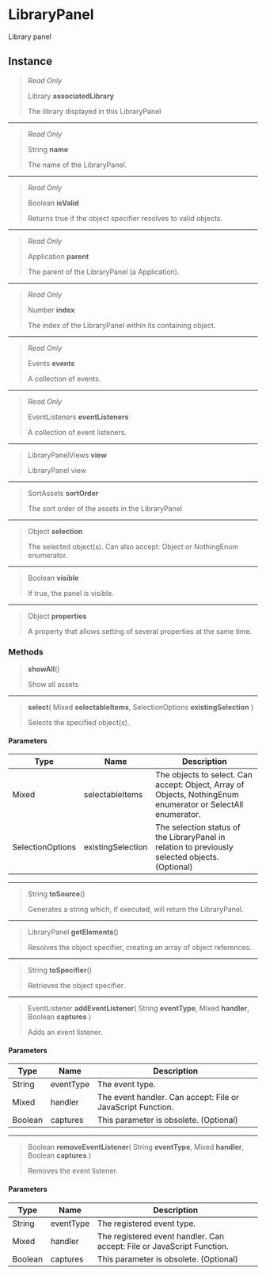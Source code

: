# LibraryPanel
Library panel

## Instance
> *Read Only* 
> 
> Library **associatedLibrary** 
>
> The library displayed in this LibraryPanel
*** 
> *Read Only* 
> 
> String **name** 
>
> The name of the LibraryPanel.
*** 
> *Read Only* 
> 
> Boolean **isValid** 
>
> Returns true if the object specifier resolves to valid objects.
*** 
> *Read Only* 
> 
> Application **parent** 
>
> The parent of the LibraryPanel (a Application).
*** 
> *Read Only* 
> 
> Number **index** 
>
> The index of the LibraryPanel within its containing object.
*** 
> *Read Only* 
> 
> Events **events** 
>
> A collection of events.
*** 
> *Read Only* 
> 
> EventListeners **eventListeners** 
>
> A collection of event listeners.
*** 
> LibraryPanelViews **view** 
>
> LibraryPanel view
*** 
> SortAssets **sortOrder** 
>
> The sort order of the assets in the LibraryPanel
*** 
> Object **selection** 
>
> The selected object(s). Can also accept: Object or NothingEnum enumerator.
*** 
> Boolean **visible** 
>
> If true, the panel is visible.
*** 
> Object **properties** 
>
> A property that allows setting of several properties at the same time.

### Methods
> **showAll**()
> 
> Show all assets
*** 
> **select**( Mixed **selectableItems**, SelectionOptions **existingSelection** )
> 
> Selects the specified object(s).
#### Parameters
| Type | Name | Description |
|---|---|---|
| Mixed | selectableItems | The objects to select. Can accept: Object, Array of Objects, NothingEnum enumerator or SelectAll enumerator. |
| SelectionOptions | existingSelection | The selection status of the LibraryPanel in relation to previously selected objects. (Optional) |

*** 
> String **toSource**()
> 
> Generates a string which, if executed, will return the LibraryPanel.
*** 
> LibraryPanel **getElements**()
> 
> Resolves the object specifier, creating an array of object references.
*** 
> String **toSpecifier**()
> 
> Retrieves the object specifier.
*** 
> EventListener **addEventListener**( String **eventType**, Mixed **handler**, Boolean **captures** )
> 
> Adds an event listener.
#### Parameters
| Type | Name | Description |
|---|---|---|
| String | eventType | The event type. |
| Mixed | handler | The event handler. Can accept: File or JavaScript Function. |
| Boolean | captures | This parameter is obsolete. (Optional) |

*** 
> Boolean **removeEventListener**( String **eventType**, Mixed **handler**, Boolean **captures** )
> 
> Removes the event listener.
#### Parameters
| Type | Name | Description |
|---|---|---|
| String | eventType | The registered event type. |
| Mixed | handler | The registered event handler. Can accept: File or JavaScript Function. |
| Boolean | captures | This parameter is obsolete. (Optional) |


